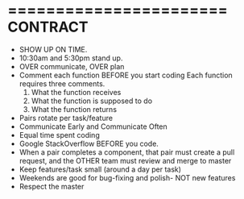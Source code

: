 =======================
CONTRACT
=======================

- SHOW UP ON TIME.
- 10:30am and 5:30pm stand up.
- OVER communicate, OVER plan
- Comment each function BEFORE you start coding
  Each function requires three comments.
    1. What the function receives
    2. What the function is supposed to do
    3. What the function returns
- Pairs rotate per task/feature
- Communicate Early and Communicate Often
- Equal time spent coding
- Google StackOverflow BEFORE you code.
- When a pair completes a component, that pair must create a pull request, and the OTHER team must review and merge to master
- Keep features/task small (around a day per task)
- Weekends are good for bug-fixing and polish- NOT new features
- Respect the master
